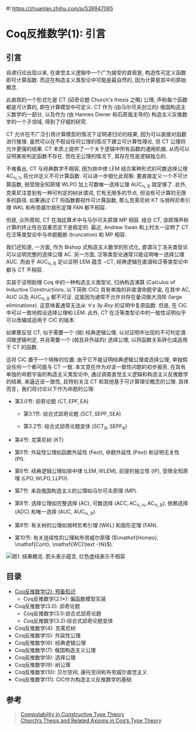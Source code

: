 #! https://zhuanlan.zhihu.com/p/539947065
# Coq反推数学(1): 引言

## 引言

自递归论出现以来, 在直觉主义逻辑中一个广为接受的直观是, 构造性可定义函数即可计算函数. 而这在构造主义类型论中可能是最自然的, 因为计算是其中的原始概念.

此直观的一个形式化是 $\mathsf{CT}$ (邱奇论题 Church's thesis 之略) 公理, 声称每个函数都是可计算的, 即在计算模型中可定义. $\mathsf{CT}$ 作为 (由马尔可夫创立的) 俄国构造主义数学的一部分, 以及作为 (由 Hannes Diener 和石原哉主导的) 构造主义反推数学的一个子领域, 得到了仔细的研究.

$\mathsf{CT}$ 允许在不广泛引用计算模型的情况下证明递归论的结果, 因为可以直接对函数进行推理. 虽然可以在不假设任何公理的情况下建立可计算性理论, 但 $\mathsf{CT}$ 公理将允许更强的结果. $\mathsf{CT}$ 本质上提供了一个关于逻辑中所有函数的通用机器, 从而可以证明某些判定函数不存在. 而在无公理的情况下, 其存在性是逻辑独立的.

不难看出, $\mathsf{CT}$ 与经典数学不相容, 因为排中律 $\mathsf{LEM}$ 结合某种形式的可数选择公理 $\mathsf{AC}_{\mathbb{N},\mathbb{N}}$ 将允许定义不可计算函数. 可以进一步细化此观察: 要直接定义一个不可计算函数, 弱受限全知原理 $\mathsf{WLPO}$ 加上可数唯一选择公理 $\mathsf{AUC}_{\mathbb{N},\mathbb{B}}$ 就足够了. 此外, 克莱尼注意到有一种可判定的树状谓词, 它有无限多的节点, 但没有可计算的无限多的路径. 如果通过 $\mathsf{CT}$ 将函数都视作可计算函数, 那么克莱尼树 $\mathsf{KT}$ 与弱柯尼希引理 $\mathsf{WKL}$ 和布劳威尔扇形定理 $\mathsf{FAN}$ 都不相容.

但是, 众所周知, $\mathsf{CT}$ 在海廷算术中与马尔可夫原理 $\mathsf{MP}$ 相容. 结合 $\mathsf{CT}$, 该原理声称计算的终止性在双重否定下是稳定的. 最近, Andrew Swan 和上村太一证明了 $\mathsf{CT}$ 在泛等类型论中与命题截断 (truncation) 和 $\mathsf{MP}$ 相容.

我们还知道, 一方面, 作为 Bishop 式构造主义数学的形式化, 直谓马丁洛夫类型论可以证明完整的选择公理 $\mathsf{AC}$. 另一方面, 泛等类型论通常只能证明唯一选择公理 $\mathsf{AUC}$. 而由于 $\mathsf{AUC}_{\mathbb{N},\mathbb{B}}$ 足以证明 $\mathsf{LEM}$ 蕴含 $\neg\mathsf{CT}$, 经典逻辑在直谓和泛等类型论中都与 $\mathsf{CT}$ 不相容.

实装于证明助理 Coq 中的一种构造主义类型论, 归纳构造演算 (Calculus of Inductive Constructions, 以下简称 $\mathsf{CIC}$) 具有单独的非直谓命题宇宙, 在其中 $\mathsf{AC}$, $\mathsf{AUC}$ 以及 $\mathsf{AUC}_{\mathbb{N},\mathbb{B}}$ 都不可证. 这是因为通常不允许对存在量词做大消除 (large eliminations). 这意味着通常无法从 $∀x.∃y.Rxy$ 的证明中复原函数. 但是, 在 $\mathsf{CIC}$ 中可以一致地假设选择公理和 $\mathsf{LEM}$. 此外, $\mathsf{CT}$ 在泛等类型论中的一致性证明似乎可以改编成适用于 $\mathsf{CIC}$ 的版本.

如果要反驳 $\mathsf{CT}$, 似乎需要一个 (弱) 经典逻辑公理, 以对证明中出现的不可判定谓词做逻辑判定, 并且需要一个 (弱且非外延的) 选择公理, 以将函数关系转化成适用于 $\mathsf{CT}$ 的函数.

这将 $\mathsf{CIC}$ 置于一个特殊的位置: 由于它不能证明经典逻辑公理或选择公理, 单独假设任何一个都可能与 $\mathsf{CT}$ 一致. 本文意在作为对该一致性问题的初步报告, 在具有单独的命题宇宙的构造主义类型论中, 通过调查直觉主义逻辑和构造主义反推数学的结果, 来逼近该一致性, 且特别关注 $\mathsf{CT}$ 和其他基于可计算理论概念的公理. 具体而言，我们将讨论以下作为命题的公理:

- 第3.0节: 邱奇论题 ($\mathsf{CT}, \mathsf{EPF}, \mathsf{EA}$)

  - 第3.1节: 综合式邱奇论题 ($\mathsf{SCT}, \mathsf{SEPF}, \mathsf{SEA}$)

  - 第3.2节: 综合式邱奇论题变体 ($\mathsf{SCT}_\mathbb{B}, \mathsf{SEPF}_\mathbb{B}$)

- 第4节: 克莱尼树 ($\mathsf{KT}$)

- 第5节: 外延性公理如函数外延性 ($\mathsf{Fext}$), 命题外延性 ($\mathsf{Pext}$) 和证明无关性 ($\mathsf{PI}$).

- 第6节: 经典逻辑公理如排中律 ($\mathsf{LEM},\mathsf{WLEM}$), 前提的独立性 ($\mathsf{IP}$), 受限全知原理 ($\mathsf{LPO},\mathsf{WLPO},\mathsf{LLPO}$).

- 第7节: 来自俄国构造主义的公理如马尔可夫原理 ($\mathsf{MP}$).

- 第8节: 选择公理如完整选择 ($\mathsf{AC}$), 可数选择 ($\mathsf{ACC}, \mathsf{AC}_{\mathbb{N},\mathbb{N}}, \mathsf{AC}_{\mathbb{N},\mathbb{B}}$), 依赖选择 ($\mathsf{ADC}$) 和唯一选择 ($\mathsf{AUC}$, $\mathsf{AUC}_{\mathbb{N},\mathbb{B}}$).

- 第9节: 有关树的公理如弱柯尼希引理 ($\mathsf{WKL}$) 和扇形定理 ($\mathsf{FAN}$).

- 第10节: 有关连续性的公理和布劳威尔原理 ($\mathsf{Homeo}, \mathsf{Cont}, \mathsf{WC{\text -}N}$).

![图1: 结果概览. 箭头表示蕴含, 红色虚线表示不相容](https://pic4.zhimg.com/80/v2-e9348a9c460fca9701260783e944c145.jpg)

## 目录
- [Coq反推数学(2): 预备知识](https://zhuanlan.zhihu.com/p/541329399)
  - Coq反推数学(2.1*): 偏函数模型实装
- Coq反推数学(3.0): 邱奇论题
  - Coq反推数学(3.1):综合式邱奇论题
  - Coq反推数学(3.2):综合式邱奇论题变体
- Coq反推数学(4): 克莱尼树
- Coq反推数学(5): 外延性公理
- Coq反推数学(6): 经典逻辑公理
- Coq反推数学(7): 俄国构造主义公理
- Coq反推数学(8): 选择公理
- Coq反推数学(9): 树公理
- Coq反推数学(10): 贝尔空间, 康托空间和布劳威尔直觉主义
- Coq反推数学(11): CIC作为构造主义反推数学的基础

## 参考
> [Computability in Constructive Type Theory](https://www.ps.uni-saarland.de/Publications/details/Forster:2021:Computability_in_Constructive_Type_Th.html)  
[Church’s Thesis and Related Axioms in Coq’s Type Theory](https://www.ps.uni-saarland.de/Publications/details/Forster:2021:CT_Coq.html)  
